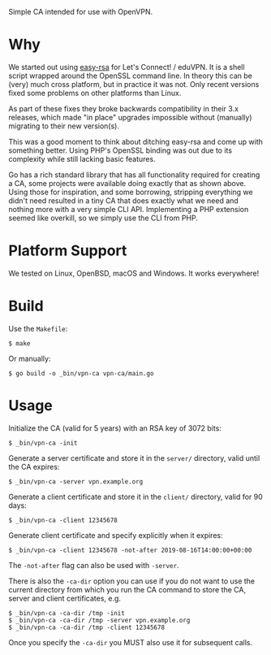 Simple CA intended for use with OpenVPN.

# Why

We started out using [easy-rsa](https://github.com/OpenVPN/easy-rsa) for Let's 
Connect! / eduVPN. It is a shell script wrapped around the OpenSSL command 
line. In theory this can be (very) much cross platform, but in practice it was 
not. Only recent versions fixed some problems on other platforms than Linux.

As part of these fixes they broke backwards compatibility in their 3.x 
releases, which made "in place" upgrades impossible without (manually)
migrating to their new version(s). 

This was a good moment to think about ditching easy-rsa and come up with 
something better. Using PHP's OpenSSL binding was out due to its complexity 
while still lacking basic features.

Go has a rich standard library that has all functionality required for creating
a CA, some projects were available doing exactly that as shown above. Using 
those for inspiration, and some borrowing, stripping everything we didn't need 
resulted in a tiny CA that does exactly what we need and nothing more with a
very simple CLI API. Implementing a PHP extension seemed like overkill, so 
we simply use the CLI from PHP.

# Platform Support

We tested on Linux, OpenBSD, macOS and Windows. It works everywhere!

# Build

Use the `Makefile`:

    $ make

Or manually:

    $ go build -o _bin/vpn-ca vpn-ca/main.go

# Usage

Initialize the CA (valid for 5 years) with an RSA key of 3072 bits:

    $ _bin/vpn-ca -init

Generate a server certificate and store it in the `server/` directory, valid 
until the CA expires:

    $ _bin/vpn-ca -server vpn.example.org

Generate a client certificate and store it in the `client/` directory, valid 
for 90 days:

    $ _bin/vpn-ca -client 12345678

Generate client certificate and specify explicitly when it expires:

    $ _bin/vpn-ca -client 12345678 -not-after 2019-08-16T14:00:00+00:00

The `-not-after` flag can also be used with `-server`. 

There is also the `-ca-dir` option you can use if you do not want to use
the current directory from which you run the CA command to store the CA, server
and client certificates, e.g.

    $ _bin/vpn-ca -ca-dir /tmp -init
    $ _bin/vpn-ca -ca-dir /tmp -server vpn.example.org
    $ _bin/vpn-ca -ca-dir /tmp -client 12345678

Once you specify the `-ca-dir` you MUST also use it for subsequent calls.
